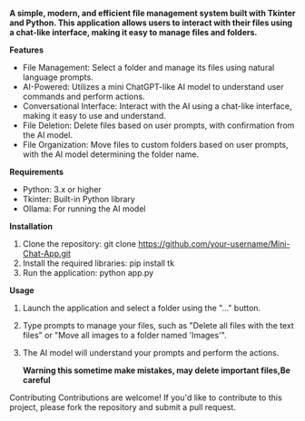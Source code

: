 

**A simple, modern, and efficient file management system built with Tkinter and Python. This application allows users to interact with their files using a chat-like interface, making it easy to manage files and folders.**

**Features**
- File Management: Select a folder and manage its files using natural language prompts.
- AI-Powered: Utilizes a mini ChatGPT-like AI model to understand user commands and perform actions.
- Conversational Interface: Interact with the AI using a chat-like interface, making it easy to use and understand.
- File Deletion: Delete files based on user prompts, with confirmation from the AI model.
- File Organization: Move files to custom folders based on user prompts, with the AI model determining the folder name.

**Requirements**
- Python: 3.x or higher
- Tkinter: Built-in Python library
- Ollama: For running the AI model

**Installation**
1. Clone the repository: git clone https://github.com/your-username/Mini-Chat-App.git
2. Install the required libraries: pip install tk
3. Run the application: python app.py

**Usage**
1. Launch the application and select a folder using the "..." button.
2. Type prompts to manage your files, such as "Delete all files with the text files" or "Move all images to a folder named 'Images'".
3. The AI model will understand your prompts and perform the actions.

   **Warning this sometime make mistakes, may delete important files,Be careful**

Contributing
Contributions are welcome! If you'd like to contribute to this project, please fork the repository and submit a pull request.
